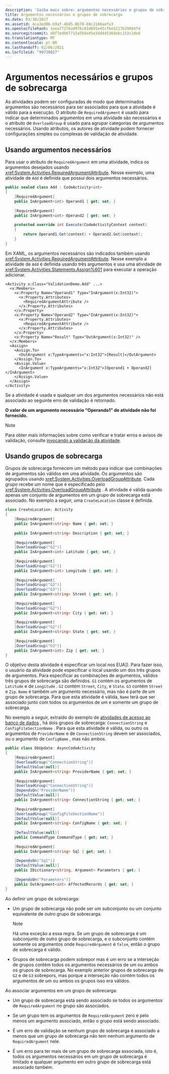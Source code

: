 ```yaml
---
description: 'Saiba mais sobre: argumentos necessários e grupos de sobrecarga'
title: Argumentos necessários e grupos de sobrecarga
ms.date: 03/30/2017
ms.assetid: 4ca3ed06-b9af-4b85-8b70-88c2186aefa3
ms.openlocfilehash: 1eea77276ad976c81d891e45cfbe5217b298b4fd
ms.sourcegitcommit: ddf7edb67715a5b9a45e3dd44536dabc153c1de0
ms.translationtype: MT
ms.contentlocale: pt-BR
ms.lasthandoff: 02/06/2021
ms.locfileid: "99720027"
---
```

# <a name="required-arguments-and-overload-groups"></a>Argumentos necessários e grupos de sobrecarga

As atividades podem ser configuradas de modo que determinados argumentos são necessários para ser associados para que a atividade é válido para a execução. O atributo de `RequiredArgument` é usado para indicar que determinados argumentos em uma atividade são necessários e o atributo de `OverloadGroup` é usado para agrupar categorias de argumentos necessários. Usando atributos, os autores de atividade podem fornecer configurações simples ou complexas de validação de atividade.  
  
## <a name="using-required-arguments"></a>Usando argumentos necessários  

 Para usar o atributo de `RequiredArgument` em uma atividade, indica os argumentos desejados usando <xref:System.Activities.RequiredArgumentAttribute>. Nesse exemplo, uma atividade de `Add` é definida que possui dois argumentos necessários.  
  
```csharp  
public sealed class Add : CodeActivity<int>  
{  
    [RequiredArgument]  
    public InArgument<int> Operand1 { get; set; }  
  
    [RequiredArgument]  
    public InArgument<int> Operand2 { get; set; }  
  
    protected override int Execute(CodeActivityContext context)  
    {  
        return Operand1.Get(context) + Operand2.Get(context);  
    }  
}  
```  
  
 Em XAML, os argumentos necessários são indicados também usando <xref:System.Activities.RequiredArgumentAttribute>. Nesse exemplo a atividade de `Add` é definida usando três argumentos e usa uma atividade de <xref:System.Activities.Statements.Assign%601> para executar a operação adicionar.  
  
```xaml  
<Activity x:Class="ValidationDemo.Add" ...>  
  <x:Members>  
    <x:Property Name="Operand1" Type="InArgument(x:Int32)">  
      <x:Property.Attributes>  
        <RequiredArgumentAttribute />  
      </x:Property.Attributes>  
    </x:Property>  
    <x:Property Name="Operand2" Type="InArgument(x:Int32)">  
      <x:Property.Attributes>  
        <RequiredArgumentAttribute />  
      </x:Property.Attributes>  
    </x:Property>  
    <x:Property Name="Result" Type="OutArgument(x:Int32)" />  
  </x:Members>  
  <Assign>  
    <Assign.To>  
      <OutArgument x:TypeArguments="x:Int32">[Result]</OutArgument>  
    </Assign.To>  
    <Assign.Value>  
      <InArgument x:TypeArguments="x:Int32">[Operand1 + Operand2]</InArgument>  
    </Assign.Value>  
  </Assign>  
</Activity>  
```  
  
 Se a atividade é usada e qualquer um dos argumentos necessários não está associado ao seguinte erro de validação é retornado.  
  
 **O valor de um argumento necessário “Operando1” de atividade não foi fornecido.**  
> [!NOTE]
> Para obter mais informações sobre como verificar e tratar erros e avisos de validação, consulte [invocando a validação da atividade](invoking-activity-validation.md).  
  
## <a name="using-overload-groups"></a>Usando grupos de sobrecarga

Grupos de sobrecarga fornecem um método para indicar que combinações de argumentos são válidos em uma atividade. Os argumentos são agrupados usando <xref:System.Activities.OverloadGroupAttribute>. Cada grupo recebe um nome que é especificado pelo <xref:System.Activities.OverloadGroupAttribute> . A atividade é válida quando apenas um conjunto de argumentos em um grupo de sobrecarga está associado. No exemplo a seguir, uma `CreateLocation` classe é definida.  
  
```csharp  
class CreateLocation: Activity  
{  
    [RequiredArgument]  
    public InArgument<string> Name { get; set; }  
  
    public InArgument<string> Description { get; set; }  
  
    [RequiredArgument]  
    [OverloadGroup("G1")]  
    public InArgument<int> Latitude { get; set; }  
  
    [RequiredArgument]  
    [OverloadGroup("G1")]  
    public InArgument<int> Longitude { get; set; }  
  
    [RequiredArgument]  
    [OverloadGroup("G2")]  
    [OverloadGroup("G3")]  
    public InArgument<string> Street { get; set; }  
  
    [RequiredArgument]  
    [OverloadGroup("G2")]  
    public InArgument<string> City { get; set; }  
  
    [RequiredArgument]  
    [OverloadGroup("G2")]  
    public InArgument<string> State { get; set; }  
  
    [RequiredArgument]  
    [OverloadGroup("G3")]  
    public InArgument<int> Zip { get; set; }
}  
```  
  
 O objetivo desta atividade é especificar um local nos EUA]). Para fazer isso, o usuário da atividade pode especificar o local usando um dos três grupos de argumentos. Para especificar as combinações de argumentos, válidos três grupos de sobrecarga são definidos. `G1` contém os argumentos de `Latitude` e de `Longitude` . `G2` contém `Street`, `City`, e `State`. `G3` contém `Street` e `Zip`. `Name` é também um argumento necessário, mas não é parte de um grupo de sobrecarga. Para que esta atividade é válida, `Name` terá que ser associado junto com todos os argumentos de um e somente um grupo de sobrecarga.  
  
 No exemplo a seguir, extraído do exemplo de [atividades de acesso ao banco de dados](./samples/database-access-activities.md) , há dois grupos de sobrecarga: `ConnectionString` e `ConfigFileSectionName` . Para que esta atividade é válida, ou outro os argumentos de `ProviderName` e de `ConnectionString` devem ser associados, ou o argumento de `ConfigName` , mas não ambos.  
  
```csharp  
public class DbUpdate: AsyncCodeActivity  
{  
    [RequiredArgument]  
    [OverloadGroup("ConnectionString")]  
    [DefaultValue(null)]  
    public InArgument<string> ProviderName { get; set; }  
  
    [RequiredArgument]  
    [OverloadGroup("ConnectionString")]  
    [DependsOn("ProviderName")]  
    [DefaultValue(null)]  
    public InArgument<string> ConnectionString { get; set; }  
  
    [RequiredArgument]  
    [OverloadGroup("ConfigFileSectionName")]  
    [DefaultValue(null)]  
    public InArgument<string> ConfigName { get; set; }  
  
    [DefaultValue(null)]  
    public CommandType CommandType { get; set; }  
  
    [RequiredArgument]  
    public InArgument<string> Sql { get; set; }  
  
    [DependsOn("Sql")]  
    [DefaultValue(null)]  
    public IDictionary<string, Argument> Parameters { get; }  
  
    [DependsOn("Parameters")]  
    public OutArgument<int> AffectedRecords { get; set; }
}  
```  
  
 Ao definir um grupo de sobrecarga:  
  
- Um grupo de sobrecarga não pode ser um subconjunto ou um conjunto equivalente de outro grupo de sobrecarga.  
  
    > [!NOTE]
    > Há uma exceção a essa regra. Se um grupo de sobrecarga é um subconjunto de outro grupo de sobrecarga, e o subconjunto contém somente os argumentos onde `RequiredArgument` é `false`, então o grupo de sobrecarga é válido.  
  
- Grupos de sobrecarga podem sobrepor mas é um erro se a interseção de grupos contém todos os argumentos necessários de um ou ambos os grupos de sobrecarga. No exemplo anterior grupos de sobrecarga de `G2` e de `G3` sobrepors, mas porque a interseção não contém todos os argumentos de um ou ambos os grupos isso era válidos.  
  
 Ao associar argumentos em um grupo de sobrecarga:  
  
- Um grupo de sobrecarga está sendo associado se todos os argumentos de `RequiredArgument` no grupo são associados.  
  
- Se um grupo tem os argumentos de `RequiredArgument` zero e pelo menos um argumento associado, então o grupo está sendo associado.  
  
- É um erro de validação se nenhum grupo de sobrecarga é associado a menos que um grupo de sobrecarga não tem nenhum argumento de `RequiredArgument` nele.  
  
- É um erro para ter mais de um grupo de sobrecarga associada, isto é, todos os argumentos necessários em um grupo de sobrecarga é limitado e qualquer argumento em outro grupo de sobrecarga está associado também.
